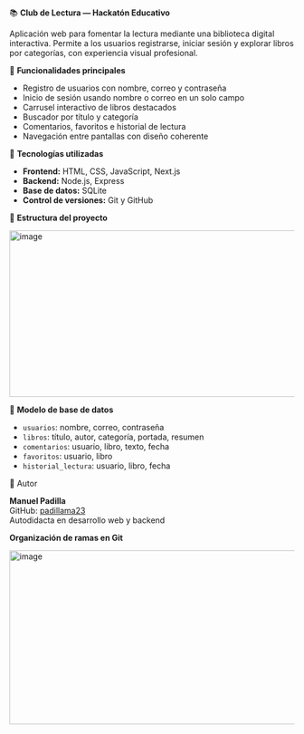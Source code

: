  📚 **Club de Lectura — Hackatón Educativo**

Aplicación web para fomentar la lectura mediante una biblioteca digital interactiva. Permite a los usuarios registrarse, iniciar sesión y explorar libros por categorías, con experiencia visual profesional.

 🚀 **Funcionalidades principales**

- Registro de usuarios con nombre, correo y contraseña
- Inicio de sesión usando nombre o correo en un solo campo
- Carrusel interactivo de libros destacados
- Buscador por título y categoría
- Comentarios, favoritos e historial de lectura
- Navegación entre pantallas con diseño coherente

 🧠 **Tecnologías utilizadas**

- **Frontend:** HTML, CSS, JavaScript, Next.js
- **Backend:** Node.js, Express
- **Base de datos:** SQLite
- **Control de versiones:** Git y GitHub

 📂 **Estructura del proyecto**



<img width="543" height="294" alt="image" src="https://github.com/user-attachments/assets/ea4d5ace-401a-45aa-ac6b-397e81890a6c" />




 📄 **Modelo de base de datos**

- `usuarios`: nombre, correo, contraseña
- `libros`: título, autor, categoría, portada, resumen
- `comentarios`: usuario, libro, texto, fecha
- `favoritos`: usuario, libro
- `historial_lectura`: usuario, libro, fecha

 👤 Autor

**Manuel Padilla**  
GitHub: [padillama23](https://github.com/padillama23)  
Autodidacta en desarrollo web y backend


**Organización de ramas en Git**

<img width="712" height="307" alt="image" src="https://github.com/user-attachments/assets/0d893163-7b24-4f5c-b7f5-8804fc3fdfd0" />

